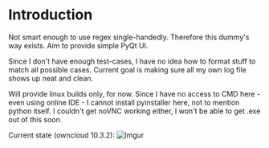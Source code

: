 # Introduction

Not smart enough to use regex single-handedly. Therefore this dummy's way exists. Aim to provide simple PyQt UI.

Since I don't have enough test-cases, I have no idea how to format stuff to match all possible cases. Current goal is making sure all my own log file shows up neat and clean.

Will provide linux builds only, for now. Since I have no access to CMD here - even using online IDE - I cannot install pyinstaller here, not to mention python itself. I couldn't get noVNC working either, I won't be able to get .exe out of this soon.

Current state (owncloud 10.3.2): 
![Imgur](https://i.imgur.com/6xz6NpN.png)